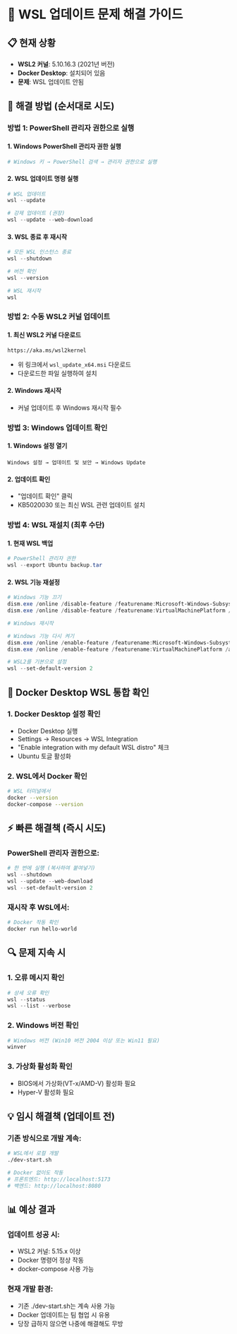 # 🔧 WSL 업데이트 문제 해결 가이드

## 📋 현재 상황
- **WSL2 커널**: 5.10.16.3 (2021년 버전)
- **Docker Desktop**: 설치되어 있음
- **문제**: WSL 업데이트 안됨

## 🚀 해결 방법 (순서대로 시도)

### **방법 1: PowerShell 관리자 권한으로 실행**

#### 1. Windows PowerShell 관리자 권한 실행
```powershell
# Windows 키 → PowerShell 검색 → 관리자 권한으로 실행
```

#### 2. WSL 업데이트 명령 실행
```powershell
# WSL 업데이트
wsl --update

# 강제 업데이트 (권장)
wsl --update --web-download
```

#### 3. WSL 종료 후 재시작
```powershell
# 모든 WSL 인스턴스 종료
wsl --shutdown

# 버전 확인
wsl --version

# WSL 재시작
wsl
```

### **방법 2: 수동 WSL2 커널 업데이트**

#### 1. 최신 WSL2 커널 다운로드
```
https://aka.ms/wsl2kernel
```
- 위 링크에서 `wsl_update_x64.msi` 다운로드
- 다운로드한 파일 실행하여 설치

#### 2. Windows 재시작
- 커널 업데이트 후 Windows 재시작 필수

### **방법 3: Windows 업데이트 확인**

#### 1. Windows 설정 열기
```
Windows 설정 → 업데이트 및 보안 → Windows Update
```

#### 2. 업데이트 확인
- "업데이트 확인" 클릭
- KB5020030 또는 최신 WSL 관련 업데이트 설치

### **방법 4: WSL 재설치 (최후 수단)**

#### 1. 현재 WSL 백업
```powershell
# PowerShell 관리자 권한
wsl --export Ubuntu backup.tar
```

#### 2. WSL 기능 재설정
```powershell
# Windows 기능 끄기
dism.exe /online /disable-feature /featurename:Microsoft-Windows-Subsystem-Linux /norestart
dism.exe /online /disable-feature /featurename:VirtualMachinePlatform /norestart

# Windows 재시작

# Windows 기능 다시 켜기
dism.exe /online /enable-feature /featurename:Microsoft-Windows-Subsystem-Linux /all /norestart
dism.exe /online /enable-feature /featurename:VirtualMachinePlatform /all /norestart

# WSL2를 기본으로 설정
wsl --set-default-version 2
```

## 🐳 Docker Desktop WSL 통합 확인

### 1. Docker Desktop 설정 확인
- Docker Desktop 실행
- Settings → Resources → WSL Integration
- "Enable integration with my default WSL distro" 체크
- Ubuntu 토글 활성화

### 2. WSL에서 Docker 확인
```bash
# WSL 터미널에서
docker --version
docker-compose --version
```

## ⚡ 빠른 해결책 (즉시 시도)

### PowerShell 관리자 권한으로:
```powershell
# 한 번에 실행 (복사하여 붙여넣기)
wsl --shutdown
wsl --update --web-download
wsl --set-default-version 2
```

### 재시작 후 WSL에서:
```bash
# Docker 작동 확인
docker run hello-world
```

## 🔍 문제 지속 시

### 1. 오류 메시지 확인
```powershell
# 상세 오류 확인
wsl --status
wsl --list --verbose
```

### 2. Windows 버전 확인
```powershell
# Windows 버전 (Win10 버전 2004 이상 또는 Win11 필요)
winver
```

### 3. 가상화 활성화 확인
- BIOS에서 가상화(VT-x/AMD-V) 활성화 필요
- Hyper-V 활성화 필요

## 💡 임시 해결책 (업데이트 전)

### 기존 방식으로 개발 계속:
```bash
# WSL에서 로컬 개발
./dev-start.sh

# Docker 없이도 작동
# 프론트엔드: http://localhost:5173
# 백엔드: http://localhost:8080
```

## 📊 예상 결과

### 업데이트 성공 시:
- WSL2 커널: 5.15.x 이상
- Docker 명령어 정상 작동
- docker-compose 사용 가능

### 현재 개발 환경:
- 기존 ./dev-start.sh는 계속 사용 가능
- Docker 업데이트는 팀 협업 시 유용
- 당장 급하지 않으면 나중에 해결해도 무방